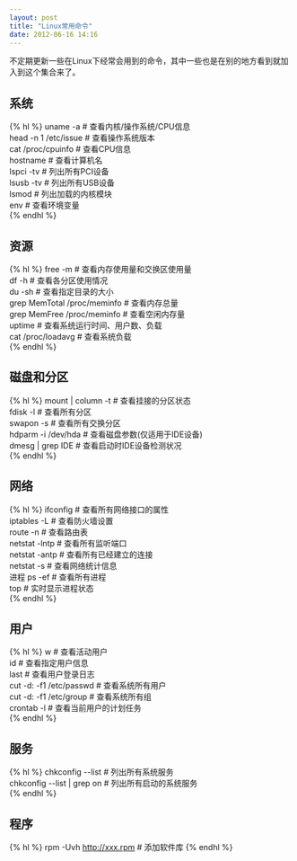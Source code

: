 ```yaml
---
layout: post
title: "Linux常用命令"
date: 2012-06-16 14:16
---
```

不定期更新一些在Linux下经常会用到的命令，其中一些也是在别的地方看到就加入到这个集合来了。

## 系统

{% hl %}
uname -a               # 查看内核/操作系统/CPU信息  
head -n 1 /etc/issue   # 查看操作系统版本  
cat /proc/cpuinfo      # 查看CPU信息  
hostname               # 查看计算机名  
lspci -tv              # 列出所有PCI设备  
lsusb -tv              # 列出所有USB设备  
lsmod                  # 列出加载的内核模块  
env                    # 查看环境变量  
{% endhl %}

## 资源

{% hl %}
free -m                       # 查看内存使用量和交换区使用量  
df -h                         # 查看各分区使用情况  
du -sh <folder>               # 查看指定目录的大小  
grep MemTotal /proc/meminfo   # 查看内存总量  
grep MemFree /proc/meminfo    # 查看空闲内存量  
uptime                        # 查看系统运行时间、用户数、负载  
cat /proc/loadavg             # 查看系统负载  
{% endhl %}

## 磁盘和分区

{% hl %}
mount | column -t      # 查看挂接的分区状态  
fdisk -l               # 查看所有分区  
swapon -s              # 查看所有交换分区  
hdparm -i /dev/hda     # 查看磁盘参数(仅适用于IDE设备)  
dmesg | grep IDE       # 查看启动时IDE设备检测状况  
{% endhl %}

## 网络

{% hl %}
ifconfig               # 查看所有网络接口的属性  
iptables -L            # 查看防火墙设置  
route -n               # 查看路由表  
netstat -lntp          # 查看所有监听端口  
netstat -antp          # 查看所有已经建立的连接  
netstat -s             # 查看网络统计信息  
进程
ps -ef                 # 查看所有进程  
top                    # 实时显示进程状态  
{% endhl %}

## 用户

{% hl %}
w                         # 查看活动用户  
id <username>             # 查看指定用户信息  
last                      # 查看用户登录日志  
cut -d: -f1 /etc/passwd   # 查看系统所有用户  
cut -d: -f1 /etc/group    # 查看系统所有组  
crontab -l                # 查看当前用户的计划任务  
{% endhl %}

## 服务

{% hl %}
chkconfig --list              # 列出所有系统服务  
chkconfig --list | grep on    # 列出所有启动的系统服务  
{% endhl %}

## 程序

{% hl %}
rpm -Uvh http://xxx.rpm   # 添加软件库
{% endhl %}
